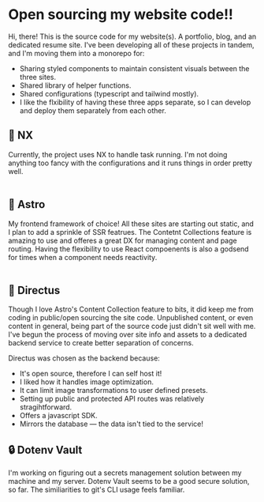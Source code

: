 # Open sourcing my website code!!

Hi, there! This is the source code for my website(s). A portfolio, blog, and an dedicated resume site. 
I've been developing all of these projects in tandem, and I'm moving them into a monorepo for:

- Sharing styled components to maintain consistent visuals between the three sites.
- Shared library of helper functions.
- Shared configurations (typescript and tailwind mostly).
- I like the flxibility of having these three apps separate, so I can develop and deploy them separately from each other.

## 🌊 NX

Currently, the project uses NX to handle task running. I'm not doing anything too fancy with the configurations and it runs things in order pretty well.  
<br />

## 🚀 Astro

My frontend framework of choice! All these sites are starting out static, and I plan to add a sprinkle of SSR featrues. 
The Contetnt Collections feature is amazing to use and offeres a great DX for managing content and page routing. 
Having the flexibility to use React compoenents is also a godsend for times when a component needs reactivity.  
<br />

## 🐇 Directus

Though I love Astro's Content Collection feature to bits, it did keep me from coding in public/open sourcing the site code. 
Unpublished content, or even content in general, being part of the source code just didn't sit well with me. 
I've begun the process of moving over site info and assets to a dedicated backend service to create better separation of concerns.

Directus was chosen as the backend because:

- It's open source, therefore I can self host it!
- I liked how it handles image optimization.
- It can limit image transformations to user defined presets.
- Setting up public and protected API routes was relatively stragihtforward.
- Offers a javascript SDK.
- Mirrors the database — the data isn't tied to the service!
  

## 🔒 Dotenv Vault

I'm working on figuring out a secrets management solution between my machine and my server. 
Dotenv Vault seems to be a good secure solution, so far. The similiarities to git's CLI usage feels familiar.  
<br />
